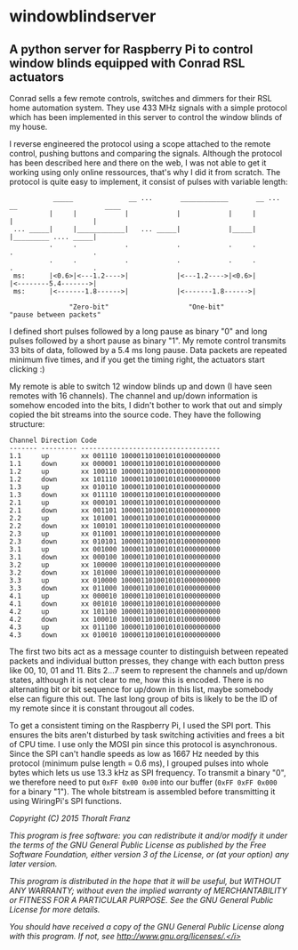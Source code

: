 # windowblindserver

## A python server for Raspberry Pi to control window blinds equipped with Conrad RSL actuators

Conrad sells a few remote controls, switches and dimmers for their RSL home automation system. They use 433 MHz signals with a simple protocol which has been implemented in this server to control the window blinds of my house. 

I reverse engineered the protocol using a scope attached to the remote control, pushing buttons and comparing the signals. Although the protocol has been described here and there on the web, I was not able to get it working using only online ressources, that's why I did it from scratch. The protocol is quite easy to implement, it consist of pulses with variable length:

```
           _____              __ ...       ____________       __ ... __                      ____
          |     |            |            |            |     |         |                    |
 ... _____|     |____________|   ... _____|            |_____|         |_________ .... _____|
          .     .            .            .            .     .         .                    .
          .     .            .            .            .     .         .                    .
 ms:      |<0.6>|<---1.2---->|            |<---1.2---->|<0.6>|         |<--------5.4------->|
 ms:      |<-------1.8------>|            |<-------1.8------>|

               "Zero-bit"                    "One-bit"                "pause between packets"
```

I defined short pulses followed by a long pause as binary "0" and long pulses followed by a short pause as binary "1". My remote control transmits 33 bits of data, followed by a 5.4 ms long pause. Data packets are repeated minimum five times, and if you get the timing right, the actuators start clicking :)

My remote is able to switch 12 window blinds up and down (I have seen remotes with 16 channels). The channel and up/down information is somehow encoded into the bits, I didn't bother to work that out and simply copied the bit streams into the source code. They have the following structure:
```
Channel Direction Code
------- --------- -----------------------------------
1.1     up        xx 001110 1000011010010101000000000
1.1     down      xx 000001 1000011010010101000000000
1.2     up        xx 100110 1000011010010101000000000
1.2     down      xx 101110 1000011010010101000000000
1.3     up        xx 010110 1000011010010101000000000
1.3     down      xx 011110 1000011010010101000000000
2.1     up        xx 000101 1000011010010101000000000
2.1     down      xx 001101 1000011010010101000000000
2.2     up        xx 101001 1000011010010101000000000
2.2     down      xx 100101 1000011010010101000000000
2.3     up        xx 011001 1000011010010101000000000
2.3     down      xx 010101 1000011010010101000000000
3.1     up        xx 001000 1000011010010101000000000
3.1     down      xx 000100 1000011010010101000000000
3.2     up        xx 100000 1000011010010101000000000
3.2     down      xx 101000 1000011010010101000000000
3.3     up        xx 010000 1000011010010101000000000
3.3     down      xx 011000 1000011010010101000000000
4.1     up        xx 000010 1000011010010101000000000
4.1     down      xx 001010 1000011010010101000000000
4.2     up        xx 101100 1000011010010101000000000
4.2     down      xx 100010 1000011010010101000000000
4.3     up        xx 011100 1000011010010101000000000
4.3     down      xx 010010 1000011010010101000000000
````

The first two bits act as a message counter to distinguish between repeated packets and individual button presses, they change with each button press like 00, 10, 01 and 11. Bits 2...7 seem to represent the channels and up/down states, although it is not clear to me, how this is encoded. There is no alternating bit or bit sequence for up/down in this list, maybe somebody else can figure this out. The last long group of bits is likely to be the ID of my remote since it is constant througout all codes.

To get a consistent timing on the Raspberry Pi, I used the SPI port. This ensures the bits aren't disturbed by task switching activities and frees a bit of CPU time. I use only the MOSI pin since this protocol is asynchronous. Since the SPI can't handle speeds as low as 1667 Hz needed by this protocol (minimum pulse length = 0.6 ms), I grouped pulses into whole bytes which lets us use 13.3 kHz as SPI frequency. To transmit a binary "0", we therefore need to put ```0xFF 0x00 0x00``` into our buffer (```0xFF 0xFF 0x000``` for a binary "1"). The whole bitstream is assembled before transmitting it using WiringPi's SPI functions.

<i>Copyright (C) 2015 Thoralt Franz

This program is free software: you can redistribute it and/or modify
it under the terms of the GNU General Public License as published by
the Free Software Foundation, either version 3 of the License, or
(at your option) any later version.

This program is distributed in the hope that it will be useful,
but WITHOUT ANY WARRANTY; without even the implied warranty of
MERCHANTABILITY or FITNESS FOR A PARTICULAR PURPOSE.  See the
GNU General Public License for more details.

You should have received a copy of the GNU General Public License
along with this program.  If not, see http://www.gnu.org/licenses/.</i>

